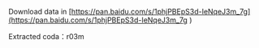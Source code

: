 Download data in [https://pan.baidu.com/s/1phjPBEpS3d-IeNqeJ3m_7g](https://pan.baidu.com/s/1phjPBEpS3d-IeNqeJ3m_7g )

Extracted coda：r03m 
